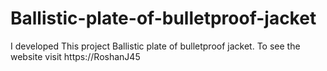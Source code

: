 # Ballistic-plate-of-bulletproof-jacket
I developed This project Ballistic plate of bulletproof jacket. To see the website visit https://RoshanJ45
